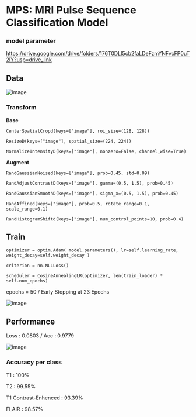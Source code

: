 # MPS: MRI Pulse Sequence Classification Model

### model parameter

https://drive.google.com/drive/folders/176T0DLI5cb2faLDeFzmYNFvcFP0uT2IY?usp=drive_link

## Data

![image](https://github.com/user-attachments/assets/d125f884-04bb-4a2e-87a3-9670b182b143)



### Transform

**Base**

`CenterSpatialCropd(keys=["image"], roi_size=(128, 128))`

`ResizeD(keys=["image"], spatial_size=(224, 224))`

`NormalizeIntensityD(keys=["image"], nonzero=False, channel_wise=True)`



**Augment**

`RandGaussianNoised(keys=["image"], prob=0.45, std=0.09)`

`RandAdjustContrastD(keys=["image"], gamma=(0.5, 1.5), prob=0.45)`

`RandGaussianSmoothD(keys=["image"], sigma_x=(0.5, 1.5), prob=0.45)`

`RandAffined(keys=["image"], prob=0.5, rotate_range=0.1, scale_range=0.1)`

`RandHistogramShiftd(keys=["image"], num_control_points=10, prob=0.4)`



## Train

`optimizer = optim.Adam(
            model.parameters(),
            lr=self.learning_rate,
            weight_decay=self.weight_decay
        )`
        
`criterion = nn.NLLLoss()`

`scheduler = CosineAnnealingLR(optimizer, len(train_loader) * self.num_epochs)`

epochs = 50 / Early Stopping at 23 Epochs

![image](https://github.com/user-attachments/assets/b7420dbb-7797-4bd5-8e4e-2aeab462940c)



## Performance
Loss : 0.0803 / Acc : 0.9779

![image](https://github.com/user-attachments/assets/6ab80fdf-0c78-4cb4-b1e7-3cdb276e357b)


### Accuracy per class
T1 : 100%

T2 : 99.55%

T1 Contrast-Enhenced : 93.39%

FLAIR : 98.57%
